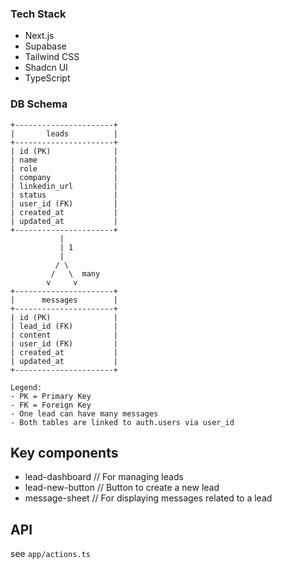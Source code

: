 ### Tech Stack
- Next.js
- Supabase
- Tailwind CSS
- Shadcn UI
- TypeScript

### DB Schema

```
+----------------------+
|       leads          |
+----------------------+
| id (PK)              |
| name                 |
| role                 |
| company              |
| linkedin_url         |
| status               |
| user_id (FK)         |
| created_at           |
| updated_at           |
+----------------------+
           |
           | 1
           |
          / \
         /   \  many
        v     v
+----------------------+
|      messages        |
+----------------------+
| id (PK)              |
| lead_id (FK)         |
| content              |
| user_id (FK)         |
| created_at           |
| updated_at           |
+----------------------+

Legend:
- PK = Primary Key
- FK = Foreign Key
- One lead can have many messages
- Both tables are linked to auth.users via user_id
```


## Key components
- lead-dashboard // For managing leads
- lead-new-button // Button to create a new lead
- message-sheet // For displaying messages related to a lead

## API
see `app/actions.ts`
